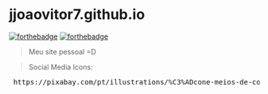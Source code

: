 # jjoaovitor7.github.io

[![forthebadge](https://forthebadge.com/images/badges/uses-html.svg)](https://forthebadge.com)
[![forthebadge](https://forthebadge.com/images/badges/uses-css.svg)](https://forthebadge.com)

> Meu site pessoal =D

> Social Media Icons: 
<pre> https://pixabay.com/pt/illustrations/%C3%ADcone-meios-de-comunica%C3%A7%C3%A3o-sociais-2083456/ </pre>